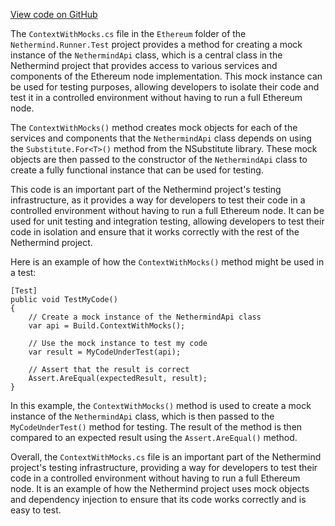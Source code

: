 [View code on GitHub](https://github.com/nethermindeth/nethermind/son/src/Nethermind/Nethermind.Runner.Test/Ethereum)

The `ContextWithMocks.cs` file in the `Ethereum` folder of the `Nethermind.Runner.Test` project provides a method for creating a mock instance of the `NethermindApi` class, which is a central class in the Nethermind project that provides access to various services and components of the Ethereum node implementation. This mock instance can be used for testing purposes, allowing developers to isolate their code and test it in a controlled environment without having to run a full Ethereum node.

The `ContextWithMocks()` method creates mock objects for each of the services and components that the `NethermindApi` class depends on using the `Substitute.For<T>()` method from the NSubstitute library. These mock objects are then passed to the constructor of the `NethermindApi` class to create a fully functional instance that can be used for testing.

This code is an important part of the Nethermind project's testing infrastructure, as it provides a way for developers to test their code in a controlled environment without having to run a full Ethereum node. It can be used for unit testing and integration testing, allowing developers to test their code in isolation and ensure that it works correctly with the rest of the Nethermind project.

Here is an example of how the `ContextWithMocks()` method might be used in a test:

```
[Test]
public void TestMyCode()
{
    // Create a mock instance of the NethermindApi class
    var api = Build.ContextWithMocks();

    // Use the mock instance to test my code
    var result = MyCodeUnderTest(api);

    // Assert that the result is correct
    Assert.AreEqual(expectedResult, result);
}
```

In this example, the `ContextWithMocks()` method is used to create a mock instance of the `NethermindApi` class, which is then passed to the `MyCodeUnderTest()` method for testing. The result of the method is then compared to an expected result using the `Assert.AreEqual()` method.

Overall, the `ContextWithMocks.cs` file is an important part of the Nethermind project's testing infrastructure, providing a way for developers to test their code in a controlled environment without having to run a full Ethereum node. It is an example of how the Nethermind project uses mock objects and dependency injection to ensure that its code works correctly and is easy to test.
